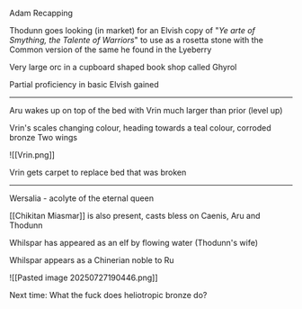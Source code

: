 Adam Recapping

Thodunn goes looking (in market) for an Elvish copy of "*Ye arte of Smything, the Talente of Warriors*" to use as a rosetta stone with the Common version of the same he found in the Lyeberry

Very large orc in a cupboard shaped book shop called Ghyrol

Partial proficiency in basic Elvish gained

<hr>

Aru wakes up on top of the bed with Vrin much larger than prior (level up)

Vrin's scales changing colour, heading towards a teal colour, corroded bronze
Two wings

![[Vrin.png]]

Vrin gets carpet to replace bed that was broken

<hr>

Wersalia - acolyte of the eternal queen

[[Chikitan Miasmar]] is also present, casts bless on Caenis, Aru and Thodunn

Whilspar has appeared as an elf by flowing water (Thodunn's wife)

Whilspar appears as a Chinerian noble to Ru

![[Pasted image 20250727190446.png]]


Next time:
What the fuck does heliotropic bronze do?
